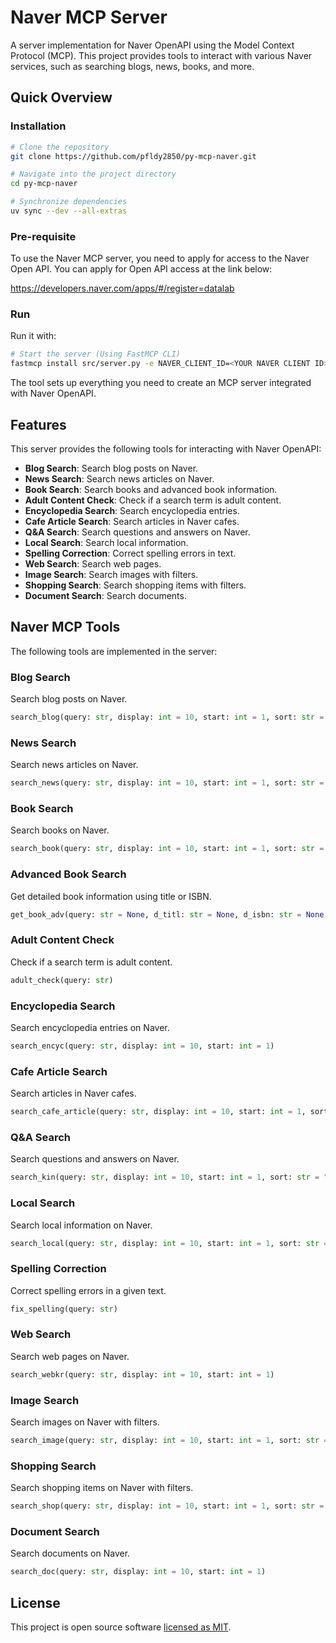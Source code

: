 # Naver MCP Server

A server implementation for Naver OpenAPI using the Model Context Protocol (MCP). This project provides tools to interact with various Naver services, such as searching blogs, news, books, and more.

## Quick Overview

### Installation

```sh
# Clone the repository
git clone https://github.com/pfldy2850/py-mcp-naver.git

# Navigate into the project directory
cd py-mcp-naver

# Synchronize dependencies
uv sync --dev --all-extras
```

### Pre-requisite
To use the Naver MCP server, you need to apply for access to the Naver Open API. 
You can apply for Open API access at the link below:

https://developers.naver.com/apps/#/register=datalab


### Run
Run it with:
```sh
# Start the server (Using FastMCP CLI)
fastmcp install src/server.py -e NAVER_CLIENT_ID=<YOUR NAVER CLIENT ID> -e NAVER_CLIENT_SECRET=<YOUR NAVER CLIENT SECRET>
```

The tool sets up everything you need to create an MCP server integrated with Naver OpenAPI.

## Features

This server provides the following tools for interacting with Naver OpenAPI:

- **Blog Search**: Search blog posts on Naver.
- **News Search**: Search news articles on Naver.
- **Book Search**: Search books and advanced book information.
- **Adult Content Check**: Check if a search term is adult content.
- **Encyclopedia Search**: Search encyclopedia entries.
- **Cafe Article Search**: Search articles in Naver cafes.
- **Q&A Search**: Search questions and answers on Naver.
- **Local Search**: Search local information.
- **Spelling Correction**: Correct spelling errors in text.
- **Web Search**: Search web pages.
- **Image Search**: Search images with filters.
- **Shopping Search**: Search shopping items with filters.
- **Document Search**: Search documents.



## Naver MCP Tools

The following tools are implemented in the server:

### Blog Search
Search blog posts on Naver.
```python
search_blog(query: str, display: int = 10, start: int = 1, sort: str = "sim")
```

### News Search
Search news articles on Naver.
```python
search_news(query: str, display: int = 10, start: int = 1, sort: str = "sim")
```

### Book Search
Search books on Naver.
```python
search_book(query: str, display: int = 10, start: int = 1, sort: str = "sim")
```

### Advanced Book Search
Get detailed book information using title or ISBN.
```python
get_book_adv(query: str = None, d_titl: str = None, d_isbn: str = None, ...)
```

### Adult Content Check
Check if a search term is adult content.
```python
adult_check(query: str)
```

### Encyclopedia Search
Search encyclopedia entries on Naver.
```python
search_encyc(query: str, display: int = 10, start: int = 1)
```

### Cafe Article Search
Search articles in Naver cafes.
```python
search_cafe_article(query: str, display: int = 10, start: int = 1, sort: str = "sim")
```

### Q&A Search
Search questions and answers on Naver.
```python
search_kin(query: str, display: int = 10, start: int = 1, sort: str = "sim")
```

### Local Search
Search local information on Naver.
```python
search_local(query: str, display: int = 10, start: int = 1, sort: str = "random")
```

### Spelling Correction
Correct spelling errors in a given text.
```python
fix_spelling(query: str)
```

### Web Search
Search web pages on Naver.
```python
search_webkr(query: str, display: int = 10, start: int = 1)
```

### Image Search
Search images on Naver with filters.
```python
search_image(query: str, display: int = 10, start: int = 1, sort: str = "sim", filter: str = "all")
```

### Shopping Search
Search shopping items on Naver with filters.
```python
search_shop(query: str, display: int = 10, start: int = 1, sort: str = "sim", filter: str = None, exclude: str = None)
```

### Document Search
Search documents on Naver.
```python
search_doc(query: str, display: int = 10, start: int = 1)
```

## License

This project is open source software [licensed as MIT](https://opensource.org/licenses/MIT).